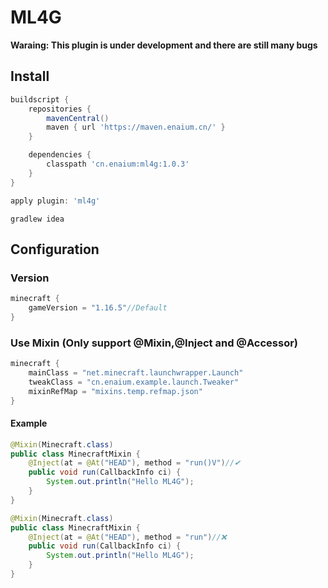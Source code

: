 # ML4G

**Waraing: This plugin is under development and there are still many bugs**

## Install

```groovy
buildscript {
    repositories {
        mavenCentral()
        maven { url 'https://maven.enaium.cn/' }
    }

    dependencies {
        classpath 'cn.enaium:ml4g:1.0.3'
    }
}

apply plugin: 'ml4g'
```

```
gradlew idea
```

## Configuration

### Version

```groovy
minecraft {
    gameVersion = "1.16.5"//Default
}
```

### Use Mixin (Only support @Mixin,@Inject and @Accessor)

```groovy
minecraft {
    mainClass = "net.minecraft.launchwrapper.Launch"
    tweakClass = "cn.enaium.example.launch.Tweaker"
    mixinRefMap = "mixins.temp.refmap.json"
}
```

#### Example

```java
@Mixin(Minecraft.class)
public class MinecraftMixin {
    @Inject(at = @At("HEAD"), method = "run()V")//✔
    public void run(CallbackInfo ci) {
        System.out.println("Hello ML4G");
    }
}
```

```java
@Mixin(Minecraft.class)
public class MinecraftMixin {
    @Inject(at = @At("HEAD"), method = "run")//❌
    public void run(CallbackInfo ci) {
        System.out.println("Hello ML4G");
    }
}
```
